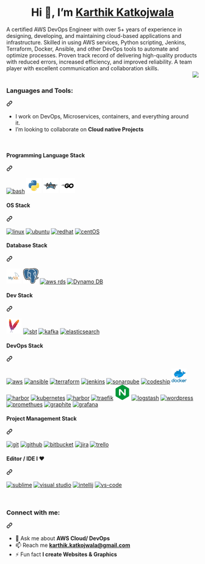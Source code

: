  <body>
      <h1 align="center" tabindex="-1" class="heading-element" dir="auto">Hi 👋,  I’m <a href="https://www.katkojwala.com" rel="follow">Karthik Katkojwala</a></h1>
      A certified AWS DevOps Engineer with over 5+ years of experience in designing, developing, and maintaining cloud-based applications and infrastructure.
      Skilled in using AWS services, Python scripting, Jenkins, Terraform, Docker, Ansible, and other DevOps tools to automate and optimize processes.
      Proven track record of delivering high-quality products with reduced errors, increased efficiency, and improved reliability.
      A team player with excellent communication and collaboration skills.
      <br>  
 </body>
  <body>
      <img align="right" height="300" src="https://miro.medium.com/v2/resize:fit:679/1*zVnWJtyGOX_kUIDm6ccCfQ.gif" style="max-width: 100%; display: inline-block;" data-target="animated-image.originalImage">  
  </body>
      <br>
<body>
      <div class="markdown-heading" dir="auto">
         <h3 align="left" tabindex="-1" class="heading-element" dir="auto">Languages and Tools:</h3>
         <a id="user-content-languages-and-tools" class="anchor-element" aria-label="Permalink: Languages and Tools:" href="#languages-and-tools">
            <svg class="octicon octicon-link" viewBox="0 0 16 16" version="1.1" width="16" height="16" aria-hidden="true">
               <path d="m7.775 3.275 1.25-1.25a3.5 3.5 0 1 1 4.95 4.95l-2.5 2.5a3.5 3.5 0 0 1-4.95 0 .751.751 0 0 1 .018-1.042.751.751 0 0 1 1.042-.018 1.998 1.998 0 0 0 2.83 0l2.5-2.5a2.002 2.002 0 0 0-2.83-2.83l-1.25 1.25a.751.751 0 0 1-1.042-.018.751.751 0 0 1-.018-1.042Zm-4.69 9.64a1.998 1.998 0 0 0 2.83 0l1.25-1.25a.751.751 0 0 1 1.042.018.751.751 0 0 1 .018 1.042l-1.25 1.25a3.5 3.5 0 1 1-4.95-4.95l2.5-2.5a3.5 3.5 0 0 1 4.95 0 .751.751 0 0 1-.018 1.042.751.751 0 0 1-1.042.018 1.998 1.998 0 0 0-2.83 0l-2.5 2.5a1.998 1.998 0 0 0 0 2.83Z"></path>
            </svg>
         </a>
      </div>
      <ul dir="auto">
         <li>I work on DevOps, Microservices, containers, and everything around it.</li>
         <li>I’m looking to collaborate on <strong>Cloud native Projects</strong></li>
      </ul>
      <br>
      <div class="markdown-heading" dir="auto">
         <h4 tabindex="-1" class="heading-element" dir="auto">Programming Language Stack</h4>
         <a id="user-content-programming-language-stack" class="anchor-element" aria-label="Permalink: Programming Language Stack" href="#programming-language-stack">
            <svg class="octicon octicon-link" viewBox="0 0 16 16" version="1.1" width="16" height="16" aria-hidden="true">
               <path d="m7.775 3.275 1.25-1.25a3.5 3.5 0 1 1 4.95 4.95l-2.5 2.5a3.5 3.5 0 0 1-4.95 0 .751.751 0 0 1 .018-1.042.751.751 0 0 1 1.042-.018 1.998 1.998 0 0 0 2.83 0l2.5-2.5a2.002 2.002 0 0 0-2.83-2.83l-1.25 1.25a.751.751 0 0 1-1.042-.018.751.751 0 0 1-.018-1.042Zm-4.69 9.64a1.998 1.998 0 0 0 2.83 0l1.25-1.25a.751.751 0 0 1 1.042.018.751.751 0 0 1 .018 1.042l-1.25 1.25a3.5 3.5 0 1 1-4.95-4.95l2.5-2.5a3.5 3.5 0 0 1 4.95 0 .751.751 0 0 1-.018 1.042.751.751 0 0 1-1.042.018 1.998 1.998 0 0 0-2.83 0l-2.5 2.5a1.998 1.998 0 0 0 0 2.83Z"></path>
            </svg>
         </a>
      </div>
      <p align="left" dir="auto"><a target="_blank" rel="noopener noreferrer nofollow" href="https://camo.githubusercontent.com/7b3bccfadc92429d2907d1c4d5f154a4153934163fa0fe4f458c4676a8dbf673/68747470733a2f2f7777772e766563746f726c6f676f2e7a6f6e652f6c6f676f732f676e755f626173682f676e755f626173682d69636f6e2e737667"><img src="https://camo.githubusercontent.com/7b3bccfadc92429d2907d1c4d5f154a4153934163fa0fe4f458c4676a8dbf673/68747470733a2f2f7777772e766563746f726c6f676f2e7a6f6e652f6c6f676f732f676e755f626173682f676e755f626173682d69636f6e2e737667" alt="bash" title="bash" width="40" height="40" data-canonical-src="https://www.vectorlogo.zone/logos/gnu_bash/gnu_bash-icon.svg" style="max-width: 100%;"></a>  <a target="_blank" rel="noopener noreferrer nofollow" href="https://raw.githubusercontent.com/github/explore/80688e429a7d4ef2fca1e82350fe8e3517d3494d/topics/python/python.png"><img src="https://raw.githubusercontent.com/github/explore/80688e429a7d4ef2fca1e82350fe8e3517d3494d/topics/python/python.png" alt="python" title="python" width="40" height="40" style="max-width: 100%;"></a> <a target="_blank" rel="noopener noreferrer nofollow" href="https://raw.githubusercontent.com/github/explore/b15b6cf1726418913aafbf337a749dded180279d/topics/groovy/groovy.png"><img src="https://raw.githubusercontent.com/github/explore/b15b6cf1726418913aafbf337a749dded180279d/topics/groovy/groovy.png" alt="groovy" title="groovy" width="40" height="40" style="max-width: 100%;"></a> <a target="_blank" rel="noopener noreferrer nofollow" href="https://raw.githubusercontent.com/github/explore/80688e429a7d4ef2fca1e82350fe8e3517d3494d/topics/go/go.png"><img src="https://raw.githubusercontent.com/github/explore/80688e429a7d4ef2fca1e82350fe8e3517d3494d/topics/go/go.png" alt="go" title="go" width="40" height="40" style="max-width: 100%;"></a> </p>
      <div class="markdown-heading" dir="auto">
         <h4 tabindex="-1" class="heading-element" dir="auto">OS Stack</h4>
         <a id="user-content-os-stack" class="anchor-element" aria-label="Permalink: OS Stack" href="#os-stack">
            <svg class="octicon octicon-link" viewBox="0 0 16 16" version="1.1" width="16" height="16" aria-hidden="true">
               <path d="m7.775 3.275 1.25-1.25a3.5 3.5 0 1 1 4.95 4.95l-2.5 2.5a3.5 3.5 0 0 1-4.95 0 .751.751 0 0 1 .018-1.042.751.751 0 0 1 1.042-.018 1.998 1.998 0 0 0 2.83 0l2.5-2.5a2.002 2.002 0 0 0-2.83-2.83l-1.25 1.25a.751.751 0 0 1-1.042-.018.751.751 0 0 1-.018-1.042Zm-4.69 9.64a1.998 1.998 0 0 0 2.83 0l1.25-1.25a.751.751 0 0 1 1.042.018.751.751 0 0 1 .018 1.042l-1.25 1.25a3.5 3.5 0 1 1-4.95-4.95l2.5-2.5a3.5 3.5 0 0 1 4.95 0 .751.751 0 0 1-.018 1.042.751.751 0 0 1-1.042.018 1.998 1.998 0 0 0-2.83 0l-2.5 2.5a1.998 1.998 0 0 0 0 2.83Z"></path>
            </svg>
         </a>
      </div>
      <p align="left" dir="auto"><a target="_blank" rel="noopener noreferrer nofollow" href="https://camo.githubusercontent.com/afdd29c91b2f7803ec6c79af36df479a430cc411a42e5c0a523f120191a5d8b9/68747470733a2f2f6272616e646c6f676f732e6e65742f77702d636f6e74656e742f75706c6f6164732f323032302f30332f4c696e75782d6c6f676f2e706e67"><img src="https://camo.githubusercontent.com/afdd29c91b2f7803ec6c79af36df479a430cc411a42e5c0a523f120191a5d8b9/68747470733a2f2f6272616e646c6f676f732e6e65742f77702d636f6e74656e742f75706c6f6164732f323032302f30332f4c696e75782d6c6f676f2e706e67" alt="linux" title="linux" width="40" height="40" data-canonical-src="https://brandlogos.net/wp-content/uploads/2020/03/Linux-logo.png" style="max-width: 100%;"></a>  <a target="_blank" rel="noopener noreferrer nofollow" href="https://camo.githubusercontent.com/97ffc177256159e7432278fe271beb8c5f58cbeb8c2d129b61136a8fa7aad7ac/68747470733a2f2f7777772e766563746f726c6f676f2e7a6f6e652f6c6f676f732f7562756e74752f7562756e74752d69636f6e2e737667"><img src="https://camo.githubusercontent.com/97ffc177256159e7432278fe271beb8c5f58cbeb8c2d129b61136a8fa7aad7ac/68747470733a2f2f7777772e766563746f726c6f676f2e7a6f6e652f6c6f676f732f7562756e74752f7562756e74752d69636f6e2e737667" alt="ubuntu" title="ubuntu" width="40" height="40" data-canonical-src="https://www.vectorlogo.zone/logos/ubuntu/ubuntu-icon.svg" style="max-width: 100%;"></a>  <a target="_blank" rel="noopener noreferrer nofollow" href="https://camo.githubusercontent.com/56d5aa50cd223d417bdfb9a1c7a9214278246b7e443cf7f926c58d9c70aca337/68747470733a2f2f7777772e766563746f726c6f676f2e7a6f6e652f6c6f676f732f616c70696e656c696e75782f616c70696e656c696e75782d69636f6e2e737667"><img src="https://static-00.iconduck.com/assets.00/redhat-original-wordmark-icon-2040x2048-i18rjawp.png" alt="redhat" title="redhat" width="40" height="40" data-canonical-src="https://static-00.iconduck.com/assets.00/redhat-original-wordmark-icon-2040x2048-i18rjawp.png" style="max-width: 100%;"></a> <a target="_blank" rel="noopener noreferrer nofollow" href="https://camo.githubusercontent.com/4e74f7391c144dc681e831a8ac62a6777c1898b2b9edde485bf9eae7e704f910/68747470733a2f2f7777772e766563746f726c6f676f2e7a6f6e652f6c6f676f732f63656e746f732f63656e746f732d69636f6e2e737667"><img src="https://camo.githubusercontent.com/4e74f7391c144dc681e831a8ac62a6777c1898b2b9edde485bf9eae7e704f910/68747470733a2f2f7777772e766563746f726c6f676f2e7a6f6e652f6c6f676f732f63656e746f732f63656e746f732d69636f6e2e737667" alt="centOS" title="centOS" width="40" height="40" data-canonical-src="https://www.vectorlogo.zone/logos/centos/centos-icon.svg" style="max-width: 100%;"></a> </p>
      <div class="markdown-heading" dir="auto">
         <h4 tabindex="-1" class="heading-element" dir="auto">Database Stack</h4>
         <a id="user-content-database-stack" class="anchor-element" aria-label="Permalink: Database Stack" href="#database-stack">
            <svg class="octicon octicon-link" viewBox="0 0 16 16" version="1.1" width="16" height="16" aria-hidden="true">
               <path d="m7.775 3.275 1.25-1.25a3.5 3.5 0 1 1 4.95 4.95l-2.5 2.5a3.5 3.5 0 0 1-4.95 0 .751.751 0 0 1 .018-1.042.751.751 0 0 1 1.042-.018 1.998 1.998 0 0 0 2.83 0l2.5-2.5a2.002 2.002 0 0 0-2.83-2.83l-1.25 1.25a.751.751 0 0 1-1.042-.018.751.751 0 0 1-.018-1.042Zm-4.69 9.64a1.998 1.998 0 0 0 2.83 0l1.25-1.25a.751.751 0 0 1 1.042.018.751.751 0 0 1 .018 1.042l-1.25 1.25a3.5 3.5 0 1 1-4.95-4.95l2.5-2.5a3.5 3.5 0 0 1 4.95 0 .751.751 0 0 1-.018 1.042.751.751 0 0 1-1.042.018 1.998 1.998 0 0 0-2.83 0l-2.5 2.5a1.998 1.998 0 0 0 0 2.83Z"></path>
            </svg>
         </a>
      </div>
      <p align="left" dir="auto"><a target="_blank" rel="noopener noreferrer nofollow" href="https://raw.githubusercontent.com/github/explore/80688e429a7d4ef2fca1e82350fe8e3517d3494d/topics/mysql/mysql.png"><img src="https://raw.githubusercontent.com/github/explore/80688e429a7d4ef2fca1e82350fe8e3517d3494d/topics/mysql/mysql.png" alt="mysql" title="mysql" width="40" height="40" style="max-width: 100%;"></a>  <a target="_blank" rel="noopener noreferrer nofollow" href="https://raw.githubusercontent.com/github/explore/80688e429a7d4ef2fca1e82350fe8e3517d3494d/topics/postgresql/postgresql.png"><img src="https://raw.githubusercontent.com/github/explore/80688e429a7d4ef2fca1e82350fe8e3517d3494d/topics/postgresql/postgresql.png" alt="postgresql" title="postgresql" width="40" height="40" style="max-width: 100%;"></a>  <a target="_blank" rel="noopener noreferrer nofollow" href="https://camo.githubusercontent.com/a80395973602e238a97b10bab087e8c21f20e64063a2518b27ab527d7dabeada/68747470733a2f2f7777772e766563746f726c6f676f2e7a6f6e652f6c6f676f732f6170616368655f63617373616e6472612f6170616368655f63617373616e6472612d69636f6e2e737667"><img src="https://static-00.iconduck.com/assets.00/aws-rds-icon-454x512-53t9ho5u.png" alt="aws rds" title="aws rds" width="40" height="40" data-canonical-src="https://www.vectorlogo.zone/logos/apache_cassandra/apache_cassandra-icon.svg" style="max-width: 100%;"></a> <a target="_blank" rel="noopener noreferrer nofollow" href="https://camo.githubusercontent.com/030046f33aa4ccf757b9c81e17313aca2b4e617e5ce4439f7b8086ba0ef3fe20/68747470733a2f2f7777772e766563746f726c6f676f2e7a6f6e652f6c6f676f732f636f756368626173652f636f756368626173652d69636f6e2e737667"><img src="https://static-00.iconduck.com/assets.00/aws-dynamodb-icon-1817x2048-1gi0rqbm.png" alt="Dynamo DB" title="Dynamo DB" width="40" height="40" data-canonical-src="https://www.vectorlogo.zone/logos/couchbase/couchbase-icon.svg" style="max-width: 100%;"></a> </p>
      <div class="markdown-heading" dir="auto">
         <h4 tabindex="-1" class="heading-element" dir="auto">Dev Stack</h4>
         <a id="user-content-dev-stack" class="anchor-element" aria-label="Permalink: Dev Stack" href="#dev-stack">
            <svg class="octicon octicon-link" viewBox="0 0 16 16" version="1.1" width="16" height="16" aria-hidden="true">
               <path d="m7.775 3.275 1.25-1.25a3.5 3.5 0 1 1 4.95 4.95l-2.5 2.5a3.5 3.5 0 0 1-4.95 0 .751.751 0 0 1 .018-1.042.751.751 0 0 1 1.042-.018 1.998 1.998 0 0 0 2.83 0l2.5-2.5a2.002 2.002 0 0 0-2.83-2.83l-1.25 1.25a.751.751 0 0 1-1.042-.018.751.751 0 0 1-.018-1.042Zm-4.69 9.64a1.998 1.998 0 0 0 2.83 0l1.25-1.25a.751.751 0 0 1 1.042.018.751.751 0 0 1 .018 1.042l-1.25 1.25a3.5 3.5 0 1 1-4.95-4.95l2.5-2.5a3.5 3.5 0 0 1 4.95 0 .751.751 0 0 1-.018 1.042.751.751 0 0 1-1.042.018 1.998 1.998 0 0 0-2.83 0l-2.5 2.5a1.998 1.998 0 0 0 0 2.83Z"></path>
            </svg>
         </a>
      </div>
      <p align="left" dir="auto"><a target="_blank" rel="noopener noreferrer nofollow" href="https://raw.githubusercontent.com/vscode-icons/vscode-icons/72101ee333eca9219ac9a7c14d4834eef8e4c64b/icons/file_type_maven.svg"><img src="https://raw.githubusercontent.com/vscode-icons/vscode-icons/72101ee333eca9219ac9a7c14d4834eef8e4c64b/icons/file_type_maven.svg" alt="maven" title="maven" width="40" height="40" style="max-width: 100%;"></a> <a target="_blank" rel="noopener noreferrer nofollow" href="https://camo.githubusercontent.com/1deb293e7c40336de07980c65831c3622087875f510a5ddcfb411e96ef38276f/68747470733a2f2f7777772e766563746f726c6f676f2e7a6f6e652f6c6f676f732f7363616c612d7362742f7363616c612d7362742d69636f6e2e737667"><img src="https://camo.githubusercontent.com/1deb293e7c40336de07980c65831c3622087875f510a5ddcfb411e96ef38276f/68747470733a2f2f7777772e766563746f726c6f676f2e7a6f6e652f6c6f676f732f7363616c612d7362742f7363616c612d7362742d69636f6e2e737667" alt="sbt" title="sbt" width="40" height="40" data-canonical-src="https://www.vectorlogo.zone/logos/scala-sbt/scala-sbt-icon.svg" style="max-width: 100%;"></a> <a target="_blank" rel="noopener noreferrer nofollow" href="https://camo.githubusercontent.com/35576f334b4067de703304807a8e72b381a5113e689fc2b9fee20e0a5e56adc9/68747470733a2f2f7777772e766563746f726c6f676f2e7a6f6e652f6c6f676f732f6170616368655f6b61666b612f6170616368655f6b61666b612d69636f6e2e737667"><img src="https://camo.githubusercontent.com/35576f334b4067de703304807a8e72b381a5113e689fc2b9fee20e0a5e56adc9/68747470733a2f2f7777772e766563746f726c6f676f2e7a6f6e652f6c6f676f732f6170616368655f6b61666b612f6170616368655f6b61666b612d69636f6e2e737667" alt="kafka" title="kafka" width="40" height="40" data-canonical-src="https://www.vectorlogo.zone/logos/apache_kafka/apache_kafka-icon.svg" style="max-width: 100%;"></a> <a target="_blank" rel="noopener noreferrer nofollow" href="https://camo.githubusercontent.com/17cfccc77c26e1a122344498dc372d9facae3d93a27a2fbd5b856b5cbe4c66b2/68747470733a2f2f7777772e766563746f726c6f676f2e7a6f6e652f6c6f676f732f656c61737469632f656c61737469632d69636f6e2e737667"><img src="https://camo.githubusercontent.com/17cfccc77c26e1a122344498dc372d9facae3d93a27a2fbd5b856b5cbe4c66b2/68747470733a2f2f7777772e766563746f726c6f676f2e7a6f6e652f6c6f676f732f656c61737469632f656c61737469632d69636f6e2e737667" alt="elasticsearch" title="elasticsearch" width="40" height="40" data-canonical-src="https://www.vectorlogo.zone/logos/elastic/elastic-icon.svg" style="max-width: 100%;"></a> </p>
      <div class="markdown-heading" dir="auto">
         <h4 tabindex="-1" class="heading-element" dir="auto">DevOps Stack</h4>
         <a id="user-content-devops-stack" class="anchor-element" aria-label="Permalink: DevOps Stack" href="#devops-stack">
            <svg class="octicon octicon-link" viewBox="0 0 16 16" version="1.1" width="16" height="16" aria-hidden="true">
               <path d="m7.775 3.275 1.25-1.25a3.5 3.5 0 1 1 4.95 4.95l-2.5 2.5a3.5 3.5 0 0 1-4.95 0 .751.751 0 0 1 .018-1.042.751.751 0 0 1 1.042-.018 1.998 1.998 0 0 0 2.83 0l2.5-2.5a2.002 2.002 0 0 0-2.83-2.83l-1.25 1.25a.751.751 0 0 1-1.042-.018.751.751 0 0 1-.018-1.042Zm-4.69 9.64a1.998 1.998 0 0 0 2.83 0l1.25-1.25a.751.751 0 0 1 1.042.018.751.751 0 0 1 .018 1.042l-1.25 1.25a3.5 3.5 0 1 1-4.95-4.95l2.5-2.5a3.5 3.5 0 0 1 4.95 0 .751.751 0 0 1-.018 1.042.751.751 0 0 1-1.042.018 1.998 1.998 0 0 0-2.83 0l-2.5 2.5a1.998 1.998 0 0 0 0 2.83Z"></path>
            </svg>
         </a>
      </div>
      <p align="left" dir="auto"><a target="_blank" rel="noopener noreferrer nofollow" href="https://camo.githubusercontent.com/1b0f5eead310fb10d6a2dd142a7d7743674835dd72a3a90517e9d5ee937d4b53/68747470733a2f2f7777772e766563746f726c6f676f2e7a6f6e652f6c6f676f732f616d617a6f6e5f6177732f616d617a6f6e5f6177732d69636f6e2e737667"><img src="https://camo.githubusercontent.com/1b0f5eead310fb10d6a2dd142a7d7743674835dd72a3a90517e9d5ee937d4b53/68747470733a2f2f7777772e766563746f726c6f676f2e7a6f6e652f6c6f676f732f616d617a6f6e5f6177732f616d617a6f6e5f6177732d69636f6e2e737667" alt="aws" title="aws" width="40" height="40" data-canonical-src="https://www.vectorlogo.zone/logos/amazon_aws/amazon_aws-icon.svg" style="max-width: 100%;"></a>  <a target="_blank" rel="noopener noreferrer nofollow" href="https://camo.githubusercontent.com/f3ec365b0ffc59e27c018a6d9f546d1157486088d1305fe75e876b016a507ae2/68747470733a2f2f7777772e766563746f726c6f676f2e7a6f6e652f6c6f676f732f616e7369626c652f616e7369626c652d69636f6e2e737667"><img src="https://camo.githubusercontent.com/f3ec365b0ffc59e27c018a6d9f546d1157486088d1305fe75e876b016a507ae2/68747470733a2f2f7777772e766563746f726c6f676f2e7a6f6e652f6c6f676f732f616e7369626c652f616e7369626c652d69636f6e2e737667" alt="ansible" title="ansible" width="40" height="40" data-canonical-src="https://www.vectorlogo.zone/logos/ansible/ansible-icon.svg" style="max-width: 100%;"></a> <a target="_blank" rel="noopener noreferrer nofollow" href="https://camo.githubusercontent.com/b5fa75d221e87f2afb2e9ffc8ae1df4362cd83229ff77dba075c8d8308dcf489/68747470733a2f2f7777772e766563746f726c6f676f2e7a6f6e652f6c6f676f732f7465727261666f726d696f2f7465727261666f726d696f2d69636f6e2e737667"><img src="https://camo.githubusercontent.com/b5fa75d221e87f2afb2e9ffc8ae1df4362cd83229ff77dba075c8d8308dcf489/68747470733a2f2f7777772e766563746f726c6f676f2e7a6f6e652f6c6f676f732f7465727261666f726d696f2f7465727261666f726d696f2d69636f6e2e737667" alt="terraform" title="terraform" width="40" height="40" data-canonical-src="https://www.vectorlogo.zone/logos/terraformio/terraformio-icon.svg" style="max-width: 100%;"></a> <a target="_blank" rel="noopener noreferrer nofollow" href="https://camo.githubusercontent.com/677d7d6afeeb04410190a061d7bbb6fb8a5246c6dc80ab4b665988ca04b091d1/68747470733a2f2f7777772e766563746f726c6f676f2e7a6f6e652f6c6f676f732f6a656e6b696e732f6a656e6b696e732d69636f6e2e737667"><img src="https://camo.githubusercontent.com/677d7d6afeeb04410190a061d7bbb6fb8a5246c6dc80ab4b665988ca04b091d1/68747470733a2f2f7777772e766563746f726c6f676f2e7a6f6e652f6c6f676f732f6a656e6b696e732f6a656e6b696e732d69636f6e2e737667" alt="jenkins" title="jenkins" width="40" height="40" data-canonical-src="https://www.vectorlogo.zone/logos/jenkins/jenkins-icon.svg" style="max-width: 100%;"></a>  <a target="_blank" rel="noopener noreferrer nofollow" href="https://camo.githubusercontent.com/ffb956bc55f72554ae4a453ead5dfb011c78ec40c69c5c65ba3b1982b307205f/68747470733a2f2f7777772e766563746f726c6f676f2e7a6f6e652f6c6f676f732f636972636c6563692f636972636c6563692d69636f6e2e737667"><img src="https://user-images.githubusercontent.com/15386828/118396592-e331c880-b658-11eb-8fdc-7426520c691f.png" alt="sonarqube" title="sonarqube" width="40" height="40" data-canonical-src="https://user-images.githubusercontent.com/15386828/118396592-e331c880-b658-11eb-8fdc-7426520c691f.png" style="max-width: 100%;"></a> <a target="_blank" rel="noopener noreferrer nofollow" href="https://camo.githubusercontent.com/0cbbe065cd732d1c5c388e81e473a1040acf1de97ca9d9325b3d8359c2d6caa7/68747470733a2f2f7777772e766563746f726c6f676f2e7a6f6e652f6c6f676f732f636f6465736869702f636f6465736869702d69636f6e2e737667"><img src="https://camo.githubusercontent.com/0cbbe065cd732d1c5c388e81e473a1040acf1de97ca9d9325b3d8359c2d6caa7/68747470733a2f2f7777772e766563746f726c6f676f2e7a6f6e652f6c6f676f732f636f6465736869702f636f6465736869702d69636f6e2e737667" alt="codeship" title="codeship" width="40" height="40" data-canonical-src="https://www.vectorlogo.zone/logos/codeship/codeship-icon.svg" style="max-width: 100%;"></a>  <a target="_blank" rel="noopener noreferrer nofollow" href="https://raw.githubusercontent.com/github/explore/80688e429a7d4ef2fca1e82350fe8e3517d3494d/topics/docker/docker.png"><img src="https://raw.githubusercontent.com/github/explore/80688e429a7d4ef2fca1e82350fe8e3517d3494d/topics/docker/docker.png" alt="docker" title="docker" width="40" height="40" style="max-width: 100%;"></a>  <a target="_blank" rel="noopener noreferrer nofollow" href="https://camo.githubusercontent.com/0b5d4ef640cce59f9280887b26d38d65e9a76c14af14ec59351fb18d1cf8ed39/68747470733a2f2f7777772e766563746f726c6f676f2e7a6f6e652f6c6f676f732f676f686172626f72696f2f676f686172626f72696f2d69636f6e2e737667"><img src="https://camo.githubusercontent.com/0b5d4ef640cce59f9280887b26d38d65e9a76c14af14ec59351fb18d1cf8ed39/68747470733a2f2f7777772e766563746f726c6f676f2e7a6f6e652f6c6f676f732f676f686172626f72696f2f676f686172626f72696f2d69636f6e2e737667" alt="harbor" title="harbor" width="40" height="40" data-canonical-src="https://www.vectorlogo.zone/logos/goharborio/goharborio-icon.svg" style="max-width: 100%;"></a> <a target="_blank" rel="noopener noreferrer nofollow" href="https://camo.githubusercontent.com/627eb2c61e04ea289af7565fc1eb33b671d9f201f55de0016ed6936de689de82/68747470733a2f2f7777772e766563746f726c6f676f2e7a6f6e652f6c6f676f732f6b756265726e657465732f6b756265726e657465732d69636f6e2e737667"><img src="https://camo.githubusercontent.com/627eb2c61e04ea289af7565fc1eb33b671d9f201f55de0016ed6936de689de82/68747470733a2f2f7777772e766563746f726c6f676f2e7a6f6e652f6c6f676f732f6b756265726e657465732f6b756265726e657465732d69636f6e2e737667" alt="kubernetes" title="kubernetes" width="40" height="40" data-canonical-src="https://www.vectorlogo.zone/logos/kubernetes/kubernetes-icon.svg" style="max-width: 100%;"></a>  <a target="_blank" rel="noopener noreferrer nofollow" href="https://camo.githubusercontent.com/a7cf2470703a53632694b2e62baac7791c010a4e434259f5210ea7db009a4c8d/68747470733a2f2f7777772e766563746f726c6f676f2e7a6f6e652f6c6f676f732f68656c6d73682f68656c6d73682d69636f6e2e737667"><img src="https://camo.githubusercontent.com/a7cf2470703a53632694b2e62baac7791c010a4e434259f5210ea7db009a4c8d/68747470733a2f2f7777772e766563746f726c6f676f2e7a6f6e652f6c6f676f732f68656c6d73682f68656c6d73682d69636f6e2e737667" alt="harbor" title="harbor" width="40" height="40" data-canonical-src="https://www.vectorlogo.zone/logos/helmsh/helmsh-icon.svg" style="max-width: 100%;"></a> <a target="_blank" rel="noopener noreferrer nofollow" href="https://camo.githubusercontent.com/04c20fdac354ece43341444013288108ad6fcef59e38098c10c8916713c6c187/68747470733a2f2f7777772e766563746f726c6f676f2e7a6f6e652f6c6f676f732f7472616566696b696f2f7472616566696b696f2d69636f6e2e737667"><img src="https://camo.githubusercontent.com/04c20fdac354ece43341444013288108ad6fcef59e38098c10c8916713c6c187/68747470733a2f2f7777772e766563746f726c6f676f2e7a6f6e652f6c6f676f732f7472616566696b696f2f7472616566696b696f2d69636f6e2e737667" alt="traefik" title="traefik" width="40" height="40" data-canonical-src="https://www.vectorlogo.zone/logos/traefikio/traefikio-icon.svg" style="max-width: 100%;"></a> <a target="_blank" rel="noopener noreferrer nofollow" href="https://raw.githubusercontent.com/github/explore/85cceaeeaf993ca35664dc37ea24f9237fbbfc14/topics/nginx/nginx.png"><img src="https://raw.githubusercontent.com/github/explore/85cceaeeaf993ca35664dc37ea24f9237fbbfc14/topics/nginx/nginx.png" alt="nginx" title="nginx" width="40" height="40" style="max-width: 100%;"></a>  <a target="_blank" rel="noopener noreferrer nofollow" href="https://camo.githubusercontent.com/8f27f181a37e1645da95fd28e9244b871a3a7a5297fb8489408f0a59187a74ce/68747470733a2f2f7777772e766563746f726c6f676f2e7a6f6e652f6c6f676f732f656c6173746963636f5f6c6f6773746173682f656c6173746963636f5f6c6f6773746173682d69636f6e2e737667"><img src="https://camo.githubusercontent.com/8f27f181a37e1645da95fd28e9244b871a3a7a5297fb8489408f0a59187a74ce/68747470733a2f2f7777772e766563746f726c6f676f2e7a6f6e652f6c6f676f732f656c6173746963636f5f6c6f6773746173682f656c6173746963636f5f6c6f6773746173682d69636f6e2e737667" alt="logstash" title="logstash" width="40" height="40" data-canonical-src="https://www.vectorlogo.zone/logos/elasticco_logstash/elasticco_logstash-icon.svg" style="max-width: 100%;"></a> <a target="_blank" rel="noopener noreferrer nofollow" href="https://camo.githubusercontent.com/4059216448c342084c142601419a3d472480edf4fbcf2df6bb55131a5be611c4/68747470733a2f2f7777772e766563746f726c6f676f2e7a6f6e652f6c6f676f732f656c6173746963636f5f6b6962616e612f656c6173746963636f5f6b6962616e612d69636f6e2e737667"><img src="https://upload.wikimedia.org/wikipedia/commons/9/93/Wordpress_Blue_logo.png" alt="wordpress" title="wordpress" width="40" height="40" data-canonical-src="https://upload.wikimedia.org/wikipedia/commons/9/93/Wordpress_Blue_logo.png" style="max-width: 100%;"></a> <a target="_blank" rel="noopener noreferrer nofollow" href="https://camo.githubusercontent.com/653b79bc5dfa3deab59d48d2cd965096ee6f76f8ca7172203ee7da1d0e8ed847/68747470733a2f2f7777772e766563746f726c6f676f2e7a6f6e652f6c6f676f732f70726f6d657468657573696f2f70726f6d657468657573696f2d69636f6e2e737667"><img src="https://camo.githubusercontent.com/653b79bc5dfa3deab59d48d2cd965096ee6f76f8ca7172203ee7da1d0e8ed847/68747470733a2f2f7777772e766563746f726c6f676f2e7a6f6e652f6c6f676f732f70726f6d657468657573696f2f70726f6d657468657573696f2d69636f6e2e737667" alt="promethues" title="promethues" width="40" height="40" data-canonical-src="https://www.vectorlogo.zone/logos/prometheusio/prometheusio-icon.svg" style="max-width: 100%;"></a> <a target="_blank" rel="noopener noreferrer nofollow" href="https://camo.githubusercontent.com/8899e2d3c40e83423d46ebf84a606c85708f026d7466a5f3d6b675d7395a67ba/68747470733a2f2f7777772e766563746f726c6f676f2e7a6f6e652f6c6f676f732f67726170686974656170702f67726170686974656170702d69636f6e2e737667"><img src="https://camo.githubusercontent.com/8899e2d3c40e83423d46ebf84a606c85708f026d7466a5f3d6b675d7395a67ba/68747470733a2f2f7777772e766563746f726c6f676f2e7a6f6e652f6c6f676f732f67726170686974656170702f67726170686974656170702d69636f6e2e737667" alt="graphite" title="graphite" width="40" height="40" data-canonical-src="https://www.vectorlogo.zone/logos/graphiteapp/graphiteapp-icon.svg" style="max-width: 100%;"></a> <a target="_blank" rel="noopener noreferrer nofollow" href="https://camo.githubusercontent.com/855221ae7d3abfa66570f7774635aced4c52fd08c424f8920f549272110258a6/68747470733a2f2f7777772e766563746f726c6f676f2e7a6f6e652f6c6f676f732f67726166616e612f67726166616e612d69636f6e2e737667"><img src="https://camo.githubusercontent.com/855221ae7d3abfa66570f7774635aced4c52fd08c424f8920f549272110258a6/68747470733a2f2f7777772e766563746f726c6f676f2e7a6f6e652f6c6f676f732f67726166616e612f67726166616e612d69636f6e2e737667" alt="grafana" title="grafana" width="40" height="40" data-canonical-src="https://www.vectorlogo.zone/logos/grafana/grafana-icon.svg" style="max-width: 100%;"></a> </p>
      <div class="markdown-heading" dir="auto">
         <h4 tabindex="-1" class="heading-element" dir="auto">Project Management Stack</h4>
         <a id="user-content-project-management-stack" class="anchor-element" aria-label="Permalink: Project Management Stack" href="#project-management-stack">
            <svg class="octicon octicon-link" viewBox="0 0 16 16" version="1.1" width="16" height="16" aria-hidden="true">
               <path d="m7.775 3.275 1.25-1.25a3.5 3.5 0 1 1 4.95 4.95l-2.5 2.5a3.5 3.5 0 0 1-4.95 0 .751.751 0 0 1 .018-1.042.751.751 0 0 1 1.042-.018 1.998 1.998 0 0 0 2.83 0l2.5-2.5a2.002 2.002 0 0 0-2.83-2.83l-1.25 1.25a.751.751 0 0 1-1.042-.018.751.751 0 0 1-.018-1.042Zm-4.69 9.64a1.998 1.998 0 0 0 2.83 0l1.25-1.25a.751.751 0 0 1 1.042.018.751.751 0 0 1 .018 1.042l-1.25 1.25a3.5 3.5 0 1 1-4.95-4.95l2.5-2.5a3.5 3.5 0 0 1 4.95 0 .751.751 0 0 1-.018 1.042.751.751 0 0 1-1.042.018 1.998 1.998 0 0 0-2.83 0l-2.5 2.5a1.998 1.998 0 0 0 0 2.83Z"></path>
            </svg>
         </a>
      </div>
      <p align="left" dir="auto"><a target="_blank" rel="noopener noreferrer nofollow" href="https://camo.githubusercontent.com/fcafa5ebc1f5f789ae7d012a3ecd8fe7bda49516591caf7c37698f764165d880/68747470733a2f2f7777772e766563746f726c6f676f2e7a6f6e652f6c6f676f732f6769742d73636d2f6769742d73636d2d69636f6e2e737667"><img src="https://camo.githubusercontent.com/fcafa5ebc1f5f789ae7d012a3ecd8fe7bda49516591caf7c37698f764165d880/68747470733a2f2f7777772e766563746f726c6f676f2e7a6f6e652f6c6f676f732f6769742d73636d2f6769742d73636d2d69636f6e2e737667" alt="git" title="git" width="40" height="40" data-canonical-src="https://www.vectorlogo.zone/logos/git-scm/git-scm-icon.svg" style="max-width: 100%;"></a>  <a target="_blank" rel="noopener noreferrer nofollow" href="https://camo.githubusercontent.com/a5b62322231095ed970998e6463a9c862a0bb36f724bfa315b818dcb6a54d9af/68747470733a2f2f7777772e766563746f726c6f676f2e7a6f6e652f6c6f676f732f6769746875622f6769746875622d69636f6e2e737667"><img src="https://camo.githubusercontent.com/a5b62322231095ed970998e6463a9c862a0bb36f724bfa315b818dcb6a54d9af/68747470733a2f2f7777772e766563746f726c6f676f2e7a6f6e652f6c6f676f732f6769746875622f6769746875622d69636f6e2e737667" alt="github" title="github" width="40" height="40" data-canonical-src="https://www.vectorlogo.zone/logos/github/github-icon.svg" style="max-width: 100%;"></a> <a target="_blank" rel="noopener noreferrer nofollow" href="https://camo.githubusercontent.com/8f43fc73cff1af772748cb633537ca0648febde9d80055f93dc49cebc1467f05/68747470733a2f2f7777772e766563746f726c6f676f2e7a6f6e652f6c6f676f732f6269746275636b65742f6269746275636b65742d69636f6e2e737667"><img src="https://camo.githubusercontent.com/8f43fc73cff1af772748cb633537ca0648febde9d80055f93dc49cebc1467f05/68747470733a2f2f7777772e766563746f726c6f676f2e7a6f6e652f6c6f676f732f6269746275636b65742f6269746275636b65742d69636f6e2e737667" alt="bitbucket" title="bitbucket" width="40" height="40" data-canonical-src="https://www.vectorlogo.zone/logos/bitbucket/bitbucket-icon.svg" style="max-width: 100%;"></a>  <a target="_blank" rel="noopener noreferrer nofollow" href="https://camo.githubusercontent.com/73a44f6a9fe961e9721355c96b03ce3b332e1fd24e470ee17ba441f7b85e6212/68747470733a2f2f7777772e766563746f726c6f676f2e7a6f6e652f6c6f676f732f61746c61737369616e5f6a6972612f61746c61737369616e5f6a6972612d69636f6e2e737667"><img src="https://camo.githubusercontent.com/73a44f6a9fe961e9721355c96b03ce3b332e1fd24e470ee17ba441f7b85e6212/68747470733a2f2f7777772e766563746f726c6f676f2e7a6f6e652f6c6f676f732f61746c61737369616e5f6a6972612f61746c61737369616e5f6a6972612d69636f6e2e737667" alt="jira" title="jira" width="40" height="40" data-canonical-src="https://www.vectorlogo.zone/logos/atlassian_jira/atlassian_jira-icon.svg" style="max-width: 100%;"></a> <a target="_blank" rel="noopener noreferrer nofollow" href="https://camo.githubusercontent.com/0e7b1ee91e24142a260e5dcdde752c754b9ccfe72ab37aab036babf3fbcf958e/68747470733a2f2f7777772e766563746f726c6f676f2e7a6f6e652f6c6f676f732f7472656c6c6f2f7472656c6c6f2d69636f6e2e737667"><img src="https://camo.githubusercontent.com/0e7b1ee91e24142a260e5dcdde752c754b9ccfe72ab37aab036babf3fbcf958e/68747470733a2f2f7777772e766563746f726c6f676f2e7a6f6e652f6c6f676f732f7472656c6c6f2f7472656c6c6f2d69636f6e2e737667" alt="trello" title="trello" width="40" height="40" data-canonical-src="https://www.vectorlogo.zone/logos/trello/trello-icon.svg" style="max-width: 100%;"></a></p>
      <div class="markdown-heading" dir="auto">
         <h4 tabindex="-1" class="heading-element" dir="auto">Editor / IDE I ♥</h4>
         <a id="user-content-editor--ide-i-" class="anchor-element" aria-label="Permalink: Editor / IDE I ♥" href="#editor--ide-i-">
            <svg class="octicon octicon-link" viewBox="0 0 16 16" version="1.1" width="16" height="16" aria-hidden="true">
               <path d="m7.775 3.275 1.25-1.25a3.5 3.5 0 1 1 4.95 4.95l-2.5 2.5a3.5 3.5 0 0 1-4.95 0 .751.751 0 0 1 .018-1.042.751.751 0 0 1 1.042-.018 1.998 1.998 0 0 0 2.83 0l2.5-2.5a2.002 2.002 0 0 0-2.83-2.83l-1.25 1.25a.751.751 0 0 1-1.042-.018.751.751 0 0 1-.018-1.042Zm-4.69 9.64a1.998 1.998 0 0 0 2.83 0l1.25-1.25a.751.751 0 0 1 1.042.018.751.751 0 0 1 .018 1.042l-1.25 1.25a3.5 3.5 0 1 1-4.95-4.95l2.5-2.5a3.5 3.5 0 0 1 4.95 0 .751.751 0 0 1-.018 1.042.751.751 0 0 1-1.042.018 1.998 1.998 0 0 0-2.83 0l-2.5 2.5a1.998 1.998 0 0 0 0 2.83Z"></path>
            </svg>
         </a>
      </div>
      <p align="left" dir="auto"><a target="_blank" rel="noopener noreferrer nofollow" href="https://camo.githubusercontent.com/00b285583e218ffb48d9b6531972983054d76053921809eb557a9605692e92f7/68747470733a2f2f63646e2e776f726c64766563746f726c6f676f2e636f6d2f6c6f676f732f7375626c696d652d746578742e737667"><img src="https://cdn.icon-icons.com/icons2/1381/PNG/512/sublimetext_94866.png" alt="sublime" title="sublime" width="40" height="40" data-canonical-src="https://cdn.icon-icons.com/icons2/1381/PNG/512/sublimetext_94866.png" style="max-width: 100%;"></a> 
      	<a target="_blank" rel="noopener noreferrer nofollow" href="https://upload.wikimedia.org/wikipedia/commons/thumb/2/2c/Visual_Studio_Icon_2022.svg/1200px-Visual_Studio_Icon_2022.svg.png"><img src="https://upload.wikimedia.org/wikipedia/commons/thumb/2/2c/Visual_Studio_Icon_2022.svg/1200px-Visual_Studio_Icon_2022.svg.png" alt="visual studio" title="visual studio" width="40" height="40" data-canonical-src="https://cdn.icon-icons.com/icons2/1381/PNG/512/sublimetext_94866.png" style="max-width: 100%;"></a>
      	<a target="_blank" rel="noopener noreferrer nofollow" href="https://camo.githubusercontent.com/c660f5ce09257177577ec48b19d0b3142bb12e83b6240c778f97371cddb9b711/68747470733a2f2f63646e2e776f726c64766563746f726c6f676f2e636f6d2f6c6f676f732f696e74656c6c696a2d696465612d312e737667"><img src="https://camo.githubusercontent.com/c660f5ce09257177577ec48b19d0b3142bb12e83b6240c778f97371cddb9b711/68747470733a2f2f63646e2e776f726c64766563746f726c6f676f2e636f6d2f6c6f676f732f696e74656c6c696a2d696465612d312e737667" alt="intellij" title="intellij" width="40" height="40" data-canonical-src="https://cdn.worldvectorlogo.com/logos/intellij-idea-1.svg" style="max-width: 100%;"></a> <a target="_blank" rel="noopener noreferrer nofollow" href="https://camo.githubusercontent.com/66802071d1e44d761d4d9e67593d9730e75b9eb27aa85fad3fdcf103f630a244/68747470733a2f2f7777772e766563746f726c6f676f2e7a6f6e652f6c6f676f732f76697375616c73747564696f5f636f64652f76697375616c73747564696f5f636f64652d69636f6e2e737667"><img src="https://camo.githubusercontent.com/66802071d1e44d761d4d9e67593d9730e75b9eb27aa85fad3fdcf103f630a244/68747470733a2f2f7777772e766563746f726c6f676f2e7a6f6e652f6c6f676f732f76697375616c73747564696f5f636f64652f76697375616c73747564696f5f636f64652d69636f6e2e737667" alt="vs-code" title="vs-code" width="40" height="40" data-canonical-src="https://www.vectorlogo.zone/logos/visualstudio_code/visualstudio_code-icon.svg" style="max-width: 100%;"></a> </p>
      <br>
      <div class="markdown-heading" dir="auto">
         <h3 align="left" tabindex="-1" class="heading-element" dir="auto">Connect with me:</h3>
         <a id="user-content-connect-with-me" class="anchor-element" aria-label="Permalink: Connect with me:" href="#connect-with-me">
            <svg class="octicon octicon-link" viewBox="0 0 16 16" version="1.1" width="16" height="16" aria-hidden="true">
               <path d="m7.775 3.275 1.25-1.25a3.5 3.5 0 1 1 4.95 4.95l-2.5 2.5a3.5 3.5 0 0 1-4.95 0 .751.751 0 0 1 .018-1.042.751.751 0 0 1 1.042-.018 1.998 1.998 0 0 0 2.83 0l2.5-2.5a2.002 2.002 0 0 0-2.83-2.83l-1.25 1.25a.751.751 0 0 1-1.042-.018.751.751 0 0 1-.018-1.042Zm-4.69 9.64a1.998 1.998 0 0 0 2.83 0l1.25-1.25a.751.751 0 0 1 1.042.018.751.751 0 0 1 .018 1.042l-1.25 1.25a3.5 3.5 0 1 1-4.95-4.95l2.5-2.5a3.5 3.5 0 0 1 4.95 0 .751.751 0 0 1-.018 1.042.751.751 0 0 1-1.042.018 1.998 1.998 0 0 0-2.83 0l-2.5 2.5a1.998 1.998 0 0 0 0 2.83Z"></path>
            </svg>
         </a>
      </div>
      <p align="left" dir="auto"></p>
      <ul dir="auto">
         <li>💬 Ask me about <strong>AWS Cloud/ DevOps</strong></li>
         <li>📫 Reach me <strong><a href="mailto:karthik.katkojwala@gmail.com">karthik.katkojwala@gmail.com</a></strong></li>
         <li>⚡ Fun fact <strong>I create Websites & Graphics </strong></li>
      </ul>
      </article></div>
   </body>
</html>
